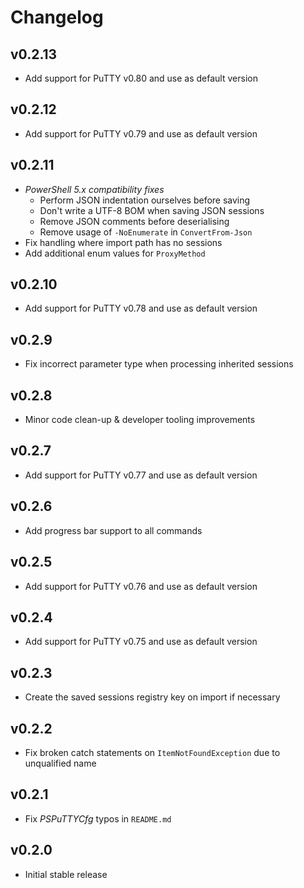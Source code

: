 Changelog
=========

v0.2.13
-------

- Add support for PuTTY v0.80 and use as default version

v0.2.12
-------

- Add support for PuTTY v0.79 and use as default version

v0.2.11
-------

- *PowerShell 5.x compatibility fixes*
  - Perform JSON indentation ourselves before saving
  - Don't write a UTF-8 BOM when saving JSON sessions
  - Remove JSON comments before deserialising
  - Remove usage of `-NoEnumerate` in `ConvertFrom-Json`
- Fix handling where import path has no sessions
- Add additional enum values for `ProxyMethod`

v0.2.10
-------

- Add support for PuTTY v0.78 and use as default version

v0.2.9
------

- Fix incorrect parameter type when processing inherited sessions

v0.2.8
------

- Minor code clean-up & developer tooling improvements

v0.2.7
------

- Add support for PuTTY v0.77 and use as default version

v0.2.6
------

- Add progress bar support to all commands

v0.2.5
------

- Add support for PuTTY v0.76 and use as default version

v0.2.4
------

- Add support for PuTTY v0.75 and use as default version

v0.2.3
------

- Create the saved sessions registry key on import if necessary

v0.2.2
------

- Fix broken catch statements on `ItemNotFoundException` due to unqualified name

v0.2.1
------

- Fix *PSPuTTYCfg* typos in `README.md`

v0.2.0
------

- Initial stable release
